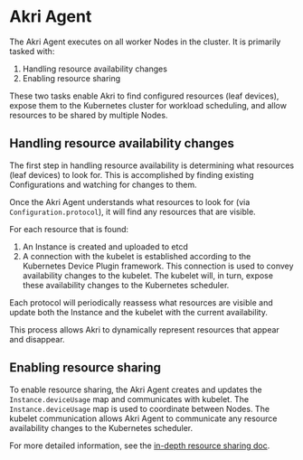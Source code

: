 # Akri Agent
The Akri Agent executes on all worker Nodes in the cluster.  It is primarily tasked with:

1. Handling resource availability changes
1. Enabling resource sharing

These two tasks enable Akri to find configured resources (leaf devices), expose them to the Kubernetes cluster for workload scheduling, and allow resources to be shared by multiple Nodes.

## Handling resource availability changes
The first step in handling resource availability is determining what resources (leaf devices) to look for.  This is accomplished by finding existing Configurations and watching for changes to them.

Once the Akri Agent understands what resources to look for (via `Configuration.protocol`), it will find any resources that are visible.

For each resource that is found:

1. An Instance is created and uploaded to etcd
1. A connection with the kubelet is established according to the Kubernetes Device Plugin framework.  This connection is used to convey availability changes to the kubelet. The kubelet will, in turn, expose these availability changes to the Kubernetes scheduler.

Each protocol will periodically reassess what resources are visible and update both the Instance and the kubelet with the current availability.

This process allows Akri to dynamically represent resources that appear and disappear.

## Enabling resource sharing
To enable resource sharing, the Akri Agent creates and updates the `Instance.deviceUsage` map and communicates with kubelet.  The `Instance.deviceUsage` map is used to coordinate between Nodes.  The kubelet communication allows Akri Agent to communicate any resource availability changes to the Kubernetes scheduler.

For more detailed information, see the [in-depth resource sharing doc](./resource-sharing-in-depth.md).
